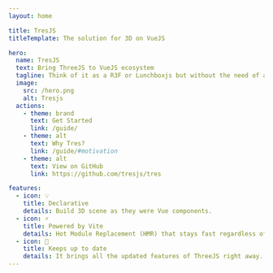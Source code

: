 ```yaml
---
layout: home

title: TresJS
titleTemplate: The solution for 3D on VueJS

hero:
  name: TresJS
  text: Bring ThreeJS to VueJS ecosystem
  tagline: Think of it as a R3F or Lunchboxjs but without the need of a custom render.
  image:
    src: /hero.png
    alt: Tresjs
  actions:
    - theme: brand
      text: Get Started
      link: /guide/
    - theme: alt
      text: Why Tres?
      link: /guide/#motivation
    - theme: alt
      text: View on GitHub
      link: https://github.com/tresjs/tres

features:
  - icon: 💡
    title: Declarative
    details: Build 3D scene as they were Vue components.
  - icon: ⚡️
    title: Powered by Vite
    details: Hot Module Replacement (HMR) that stays fast regardless of app size.
  - icon: 🥰
    title: Keeps up to date
    details: It brings all the updated features of ThreeJS right away.
---
```

